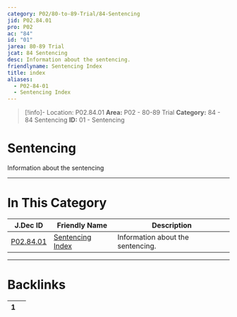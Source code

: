 ```yaml
---
category: P02/80-to-89-Trial/84-Sentencing
jid: P02.84.01
pro: P02
ac: "84"
id: "01"
jarea: 80-89 Trial
jcat: 84 Sentencing
desc: Information about the sentencing.
friendlyname: Sentencing Index
title: index
aliases:
  - P02-84-01
  - Sentencing Index
---
```

>[!info]- Location: P02.84.01
>**Area:** P02 - 80-89 Trial
>**Category:** 84 - 84 Sentencing
>**ID:** 01 - Sentencing

# Sentencing

Information about the sentencing
 


---
# In This Category

| J.Dec ID                                                                            | Friendly Name                                                                              | Description                       |
| ----------------------------------------------------------------------------------- | ------------------------------------------------------------------------------------------ | --------------------------------- |
| [P02.84.01](index.md) | [Sentencing Index](index.md) | Information about the sentencing. |


---
# Backlinks
<div><table class="dataview table-view-table"><thead class="table-view-thead"><tr class="table-view-tr-header"><th class="table-view-th"><span></span><span class="dataview small-text">1</span></th><th class="table-view-th"><span></span></th></tr></thead><tbody class="table-view-tbody"></tbody></table></div>